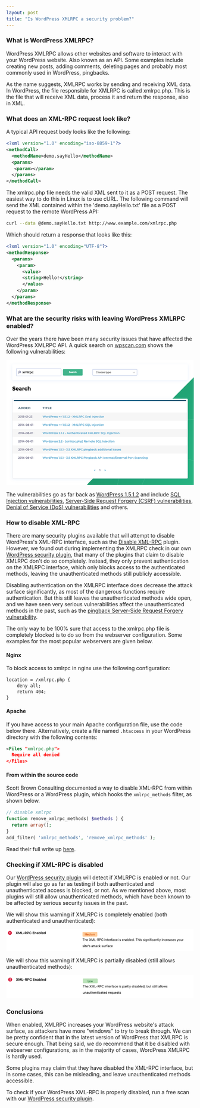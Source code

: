 ```yaml
---
layout: post
title: "Is WordPress XMLRPC a security problem?"
---
```


### What is WordPress XMLRPC?

WordPress XMLRPC allows other websites and software to interact with your WordPress website. Also known as an API. Some examples include creating new posts, adding comments, deleting pages and probably most commonly used in WordPress, pingbacks.

As the name suggests, XMLRPC works by sending and receiving XML data. In WordPress, the file responsible for XMLRPC is called xmlrpc.php. This is the file that will receive XML data, process it and return the response, also in XML.

### What does an XML-RPC request look like?

A typical API request body looks like the following:

```xml
<?xml version="1.0" encoding="iso-8859-1"?>
<methodCall>
  <methodName>demo.sayHello</methodName>
  <params>
   <param></param>
  </params>
</methodCall>
```

The xmlrpc.php file needs the valid XML sent to it as a POST request. The easiest way to do this in Linux is to use cURL. The following command will send the XML contained within the 'demo.sayHello.txt' file as a POST request to the remote WordPress API:

```sh
curl --data @demo.sayHello.txt http://www.example.com/xmlrpc.php
```

Which should return a response that looks like this:

```xml
<?xml version="1.0" encoding="UTF-8"?>
<methodResponse>
  <params>
    <param>
      <value>
      <string>Hello!</string>
      </value>
    </param>
  </params>
</methodResponse>
```

### What are the security risks with leaving WordPress XMLRPC enabled?

Over the years there have been many security issues that have affected the WordPress XMLRPC API. A quick search on [wpscan.com](https://wpscan.com/) shows the following vulnerabilities:

![XML-RPC Search on wpscan.com](/assets/posts/xmlrpc/xmlrpc-wordpresss-vulnerabilities.png)

The vulnerabilities go as far back as [WordPress 1.5.1.2](https://wpscan.com/wordpress/1512) and include [SQL Injection vulnerabilities](https://wpscan.com/vulnerability/7a81eb8e-a536-4b51-aebb-10bfbfaa93d7), [Server-Side Request Forgery (CSRF) vulnerabilities](https://wpscan.com/vulnerability/21079a9f-7256-4ec0-b93d-44b489720cde), [Denial of Service (DoS) vulnerabilities](https://www.rapid7.com/db/modules/auxiliary/dos/http/wordpress_xmlrpc_dos/) and others.

### How to disable XML-RPC

There are many security plugins available that will attempt to disable WordPress's XML-RPC interface, such as the [Disable XML-RPC](https://wordpress.org/plugins/disable-xml-rpc/) plugin. However, we found out during implementing the XMLRPC check in our own [WordPress security plugin](https://wordpress.org/plugins/wpscan/), that many of the plugins that claim to disable XMLRPC don't do so completely. Instead, they only prevent authentication on the XMLRPC interface, which only blocks access to the authenticated methods, leaving the unauthenticated methods still publicly accessible.

Disabling authentication on the XMLRPC interface does decrease the attack surface significantly, as most of the dangerous functions require authentication. But this still leaves the unauthenticated methods wide open, and we have seen very serious vulnerabilities affect the unauthenticated methods in the past, such as the [pingback Server-Side Request Forgery vulnerability](https://www.tenable.com/plugins/nessus/64453).

The only way to be 100% sure that access to the xmlrpc.php file is completely blocked is to do so from the webserver configuration. Some examples for the most popular webservers are given below.

#### Nginx

To block access to xmlrpc in nginx use the following configuration:

```
location = /xmlrpc.php {
    deny all;
    return 404;
}
```

#### Apache

If you have access to your main Apache configuration file, use the code below there. Alternatively, create a file named `.htaccess` in your WordPress directory with the following contents:

```xml
<Files "xmlrpc.php">  
  Require all denied
</Files>
```

#### From within the source code

Scott Brown Consulting documented a way to disable XML-RPC from within WordPress or a WordPress plugin, which hooks the `xmlrpc_methods` filter, as shown below.

```php
// disable xmlrpc
function remove_xmlrpc_methods( $methods ) {
  return array();
}
add_filter( 'xmlrpc_methods', 'remove_xmlrpc_methods' );
```

Read their full write up [here](https://www.scottbrownconsulting.com/2020/03/two-ways-to-fully-disable-wordpress-xml-rpc/).

### Checking if XML-RPC is disabled

Our [WordPress security plugin](https://wordpress.org/plugins/wpscan/) will detect if XMLRPC is enabled or not. Our plugin will also go as far as testing if both authenticated and unauthenticated access is blocked, or not. As we mentioned above, most plugins will still allow unauthenticated methods, which have been known to be affected by serious security issues in the past.

We will show this warning if XMLRPC is completely enabled (both authenticated and unauthenticated):

![WordPress XMLRPC enabled](/assets/posts/xmlrpc/wpscan-xmlrpc-enabled.png)

We will show this warning if XMLRPC is partially disabled (still allows unauthenticated methods):

![WordPress XMLRPC enabled](/assets/posts/xmlrpc/wpscan-xmlrpc-enabled-2.png)


### Conclusions

When enabled, XMLRPC increases your WordPress website's attack surface, as attackers have more "windows" to try to break through. We can be pretty confident that in the latest version of WordPress that XMLRPC is secure enough. That being said, we do recommend that it be disabled with webserver configurations, as in the majority of cases, WordPress XMLRPC is hardly used.

Some plugins may claim that they have disabled the XML-RPC interface, but in some cases, this can be misleading, and leave unauthenticated methods accessible.

To check if your WordPress XML-RPC is properly disabled, run a free scan with our [WordPress security plugin](https://wordpress.org/plugins/wpscan/).
